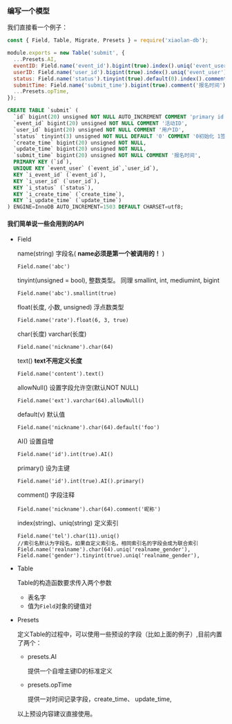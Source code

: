 ### 编写一个模型 

我们直接看一个例子：


```javascript
const { Field, Table, Migrate, Presets } = require('xiaolan-db');

module.exports = new Table('submit', {
  ...Presets.AI,
  eventID: Field.name('event_id').bigint(true).index().uniq('event_user').comment('活动ID'),
  userID: Field.name('user_id').bigint(true).index().uniq('event_user').comment('用户ID'),
  status: Field.name('status').tinyint(true).default(0).index().comment('0初始化 1签到后 2开发签到'),
  submitTime: Field.name('submit_time').bigint(true).comment('报名时间'),
  ...Presets.opTime,
});
```

```sql
CREATE TABLE `submit` (
  `id` bigint(20) unsigned NOT NULL AUTO_INCREMENT COMMENT 'primary id',
  `event_id` bigint(20) unsigned NOT NULL COMMENT '活动ID',
  `user_id` bigint(20) unsigned NOT NULL COMMENT '用户ID',
  `status` tinyint(3) unsigned NOT NULL DEFAULT '0' COMMENT '0初始化 1签到后',
  `create_time` bigint(20) unsigned NOT NULL,
  `update_time` bigint(20) unsigned NOT NULL,
  `submit_time` bigint(20) unsigned NOT NULL COMMENT '报名时间',
  PRIMARY KEY (`id`),
  UNIQUE KEY `event_user` (`event_id`,`user_id`),
  KEY `i_event_id` (`event_id`),
  KEY `i_user_id` (`user_id`),
  KEY `i_status` (`status`),
  KEY `i_create_time` (`create_time`),
  KEY `i_update_time` (`update_time`)
) ENGINE=InnoDB AUTO_INCREMENT=1503 DEFAULT CHARSET=utf8;
```

#### 我们简单说一些会用到的API

- Field

  name(string) 字段名( **name必须是第一个被调用的！** )

      Field.name('abc')

  tinyint(unsigned = bool), 整数类型。
  同理 smallint, int, mediumint, bigint 

      Field.name('abc').smallint(true) 
  
  float(长度, 小数, unsigned) 浮点数类型

      Field.name('rate').float(6, 3, true)
  
  char(长度) varchar(长度)

      Field.name('nickname').char(64)

  text() **text不用定义长度**

      Field.name('content').text()

  allowNull() 设置字段允许空(默认NOT NULL)

      Field.name('ext').varchar(64).allowNull()

  default(v) 默认值

      Field.name('nickname').char(64).default('foo')

  AI() 设置自增

      Field.name('id').int(true).AI()

  primary() 设为主键

      Field.name('id').int(true).AI().primary()
  
  comment() 字段注释

      Field.name('nickname').char(64).comment('昵称')
  
  index(string)、uniq(string) 定义索引

      Field.name('tel').char(11).uniq() 
      //索引名默认为字段名，如果自定义索引名，相同索引名的字段会成为联合索引
      Field.name('realname').char(64).uniq('realname_gender'),
      Field.name('gender').tinyint(true).uniq('realname_gender'),

- Table
  
  Table的构造函数要求传入两个参数

  - 表名字
  - 值为`Field`对象的键值对

- Presets
  
  定义Table的过程中，可以使用一些预设的字段（比如上面的例子）,目前内置了两个：

  - presets.AI 

    提供一个自增主键ID的标准定义

  - presets.opTime

    提供一对时间记录字段，create_time、 update_time, 
  
  以上预设内容建议直接使用。
  